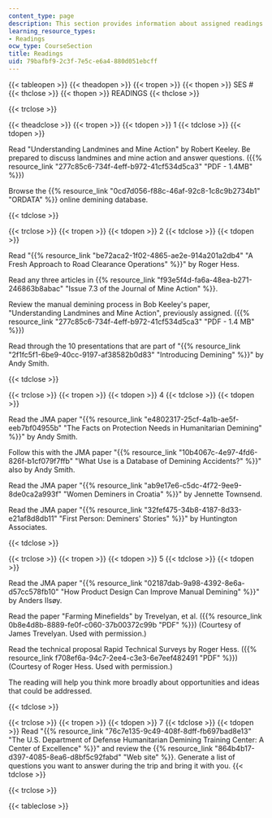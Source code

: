 ```yaml
---
content_type: page
description: This section provides information about assigned readings for the course.
learning_resource_types:
- Readings
ocw_type: CourseSection
title: Readings
uid: 79bafbf9-2c3f-7e5c-e6a4-880d051ebcff
---
```


{{< tableopen >}}
{{< theadopen >}}
{{< tropen >}}
{{< thopen >}}
SES #
{{< thclose >}}
{{< thopen >}}
READINGS
{{< thclose >}}

{{< trclose >}}

{{< theadclose >}}
{{< tropen >}}
{{< tdopen >}}
1
{{< tdclose >}}
{{< tdopen >}}


Read "Understanding Landmines and Mine Action" by Robert Keeley. Be prepared to discuss landmines and mine action and answer questions. ({{% resource_link "277c85c6-734f-4eff-b972-41cf534d5ca3" "PDF - 1.4MB" %}})

Browse the {{% resource_link "0cd7d056-f88c-46af-92c8-1c8c9b2734b1" "ORDATA" %}} online demining database.


{{< tdclose >}}

{{< trclose >}}
{{< tropen >}}
{{< tdopen >}}
2
{{< tdclose >}}
{{< tdopen >}}


Read "{{% resource_link "be72aca2-1f02-4865-ae2e-914a201a2db4" "A Fresh Approach to Road Clearance Operations" %}}" by Roger Hess.

Read any three articles in {{% resource_link "f93e5f4d-fa6a-48ea-b271-246863b8abac" "Issue 7.3 of the Journal of Mine Action" %}}.

Review the manual demining process in Bob Keeley's paper, "Understanding Landmines and Mine Action", previously assigned. ({{% resource_link "277c85c6-734f-4eff-b972-41cf534d5ca3" "PDF - 1.4 MB" %}})

Read through the 10 presentations that are part of "{{% resource_link "2f1fc5f1-6be9-40cc-9197-af38582b0d83" "Introducing Demining" %}}" by Andy Smith.


{{< tdclose >}}

{{< trclose >}}
{{< tropen >}}
{{< tdopen >}}
4
{{< tdclose >}}
{{< tdopen >}}


Read the JMA paper "{{% resource_link "e4802317-25cf-4a1b-ae5f-eeb7bf04955b" "The Facts on Protection Needs in Humanitarian Demining" %}}" by Andy Smith.

Follow this with the JMA paper "{{% resource_link "10b4067c-4e97-4fd6-826f-b1cf079f7ffb" "What Use is a Database of Demining Accidents?" %}}" also by Andy Smith.

Read the JMA paper "{{% resource_link "ab9e17e6-c5dc-4f72-9ee9-8de0ca2a993f" "Women Deminers in Croatia" %}}" by Jennette Townsend.

Read the JMA paper "{{% resource_link "32fef475-34b8-4187-8d33-e21af8d8db11" "First Person: Deminers' Stories" %}}" by Huntington Associates.


{{< tdclose >}}

{{< trclose >}}
{{< tropen >}}
{{< tdopen >}}
5
{{< tdclose >}}
{{< tdopen >}}


Read the JMA paper "{{% resource_link "02187dab-9a98-4392-8e6a-d57cc578fb10" "How Product Design Can Improve Manual Demining" %}}" by Anders Ilsøy.

Read the paper "Farming Minefields" by Trevelyan, et al. ({{% resource_link 0b8e4d8b-8889-fe0f-c060-37b00372c99b "PDF" %}}) (Courtesy of James Trevelyan. Used with permission.)

Read the technical proposal Rapid Technical Surveys by Roger Hess. ({{% resource_link f708ef6a-94c7-2ee4-c3e3-6e7eef482491 "PDF" %}}) (Courtesy of Roger Hess. Used with permission.)

The reading will help you think more broadly about opportunities and ideas that could be addressed.


{{< tdclose >}}

{{< trclose >}}
{{< tropen >}}
{{< tdopen >}}
7
{{< tdclose >}}
{{< tdopen >}}
Read "{{% resource_link "76c7e135-9c49-408f-8dff-fb697bad8e13" "The U.S. Department of Defense Humanitarian Demining Training Center: A Center of Excellence" %}}" and review the {{% resource_link "864b4b17-d397-4085-8ea6-d8bf5c92fabd" "Web site" %}}. Generate a list of questions you want to answer during the trip and bring it with you.
{{< tdclose >}}

{{< trclose >}}

{{< tableclose >}}